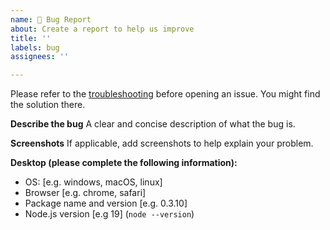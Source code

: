 ```yaml
---
name: 🐛 Bug Report
about: Create a report to help us improve
title: ''
labels: bug
assignees: ''

---
```


Please refer to the [troubleshooting](https://github.com/@astro-utils/forms/blob/main/docs/troubleshooting.md) before
opening an issue. You might find the solution there.

**Describe the bug**
A clear and concise description of what the bug is.

**Screenshots**
If applicable, add screenshots to help explain your problem.

**Desktop (please complete the following information):**

- OS: [e.g. windows, macOS, linux]
- Browser [e.g. chrome, safari]
- Package name and version [e.g. 0.3.10]
- Node.js version [e.g 19] (`node --version`)
